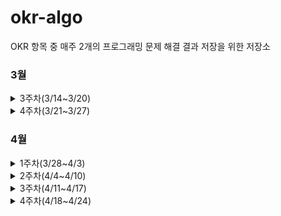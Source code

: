 # okr-algo
OKR 항목 중 매주 2개의 프로그래밍 문제 해결 결과 저장을 위한 저장소


### 3월 
<details>
<summary>3주차(3/14~3/20)</summary>
<div>       
1. 프로그래머스/로또의 최고 순위와 최저 순위 - https://programmers.co.kr/learn/courses/30/lessons/77484
<br>
2. 프로그래머스/신규 아이디 추천 - https://programmers.co.kr/learn/courses/30/lessons/72410
</div>
</details>
<details>
<summary>4주차(3/21~3/27)</summary>
<div>       
1. 프로그래머스/완주하지 못한 선수 - https://programmers.co.kr/learn/courses/30/lessons/42576
<br>
2. 프로그래머스/모의고사 - https://programmers.co.kr/learn/courses/30/lessons/42840
</div>
</details>

### 4월
<details>
<summary>1주차(3/28~4/3)</summary>
<div>       
1. 프로그래머스/H-Index - https://programmers.co.kr/learn/courses/30/lessons/42747
<br>
2. 프로그래머스/영어끝말잇기 - https://programmers.co.kr/learn/courses/30/lessons/12981
</div>
</details>
<details>
<summary>2주차(4/4~4/10)</summary>
<div>       
1. 프로그래머스/N진수 게임 - https://programmers.co.kr/learn/courses/30/lessons/17687
<br>
2. 프로그래머스/캐시 - https://programmers.co.kr/learn/courses/30/lessons/17680
</div>
</details>
<details>
<summary>3주차(4/11~4/17)</summary>
<div>       
1. 프로그래머스/예산 - https://programmers.co.kr/learn/courses/30/lessons/12982
<br>
2. 프로그래머스/전화번호 목록 - https://programmers.co.kr/learn/courses/30/lessons/42577
</div>
</details>
<details>
<summary>4주차(4/18~4/24)</summary>
<div>       
1. 프로그래머스/타겟넘버 - https://programmers.co.kr/learn/courses/30/lessons/43165
<br>
2. 프로그래머스/다리를 지나는 트럭 - https://programmers.co.kr/learn/courses/30/lessons/42583
</div>
</details>
